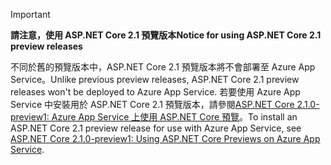 > [!IMPORTANT]
> <span data-ttu-id="e78be-101">**請注意，使用 ASP.NET Core 2.1 預覽版本**</span><span class="sxs-lookup"><span data-stu-id="e78be-101">**Notice for using ASP.NET Core 2.1 preview releases**</span></span>
>
> <span data-ttu-id="e78be-102">不同於舊的預覽版本中，ASP.NET Core 2.1 預覽版本將不會部署至 Azure App Service。</span><span class="sxs-lookup"><span data-stu-id="e78be-102">Unlike previous preview releases, ASP.NET Core 2.1 preview releases won't be deployed to Azure App Service.</span></span> <span data-ttu-id="e78be-103">若要使用 Azure App Service 中安裝用於 ASP.NET Core 2.1 預覽版本，請參閱[ASP.NET Core 2.1.0-preview1: Azure App Service 上使用 ASP.NET Core 預覽](https://blogs.msdn.microsoft.com/webdev/2018/02/27/asp-net-core-2-1-0-preview1-using-asp-net-core-previews-on-azure-app-service/)。</span><span class="sxs-lookup"><span data-stu-id="e78be-103">To install an ASP.NET Core 2.1 preview release for use with Azure App Service, see [ASP.NET Core 2.1.0-preview1: Using ASP.NET Core Previews on Azure App Service](https://blogs.msdn.microsoft.com/webdev/2018/02/27/asp-net-core-2-1-0-preview1-using-asp-net-core-previews-on-azure-app-service/).</span></span>
